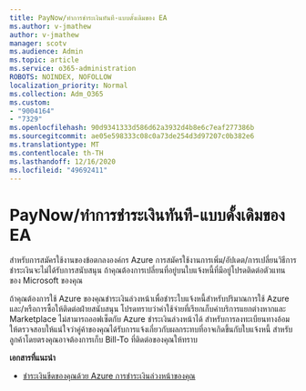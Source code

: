 ```yaml
---
title: PayNow/ทำการชำระเงินทันที-แบบดั้งเดิมของ EA
ms.author: v-jmathew
author: v-jmathew
manager: scotv
ms.audience: Admin
ms.topic: article
ms.service: o365-administration
ROBOTS: NOINDEX, NOFOLLOW
localization_priority: Normal
ms.collection: Adm_O365
ms.custom:
- "9004164"
- "7329"
ms.openlocfilehash: 90d9341333d586d62a3932d4b8e6c7eaf277386b
ms.sourcegitcommit: ae05e598333c08c0a73de254d3d97207c0b382e6
ms.translationtype: MT
ms.contentlocale: th-TH
ms.lasthandoff: 12/16/2020
ms.locfileid: "49692411"
---
```

# <a name="paynowmake-payment-immediately---legacy-ea"></a>PayNow/ทำการชำระเงินทันที-แบบดั้งเดิมของ EA

สำหรับการสมัครใช้งานของข้อตกลงองค์กร Azure การสมัครใช้งานการเพิ่ม/อัปเดต/การเปลี่ยนวิธีการชำระเงินจะไม่ได้รับการสนับสนุน ถ้าคุณต้องการเปลี่ยนที่อยู่บนใบแจ้งหนี้ที่มีอยู่โปรดติดต่อตัวแทนของ Microsoft ของคุณ

ถ้าคุณต้องการใช้ Azure ของคุณชำระเงินล่วงหน้าเพื่อชำระใบแจ้งหนี้สำหรับปริมาณการใช้ Azure และ/หรือการซื้อให้ติดต่อฝ่ายสนับสนุน โปรดทราบว่าค่าใช้จ่ายที่เรียกเก็บค่าบริการแยกต่างหากและ Marketplace ไม่สามารถออฟเซ็ตกับ Azure ชำระเงินล่วงหน้าได้ สำหรับการลงทะเบียนทางอ้อมให้ตรวจสอบให้แน่ใจว่าคู่ค้าของคุณได้รับการแจ้งเกี่ยวกับผลกระทบที่อาจเกิดขึ้นกับใบแจ้งหนี้ สำหรับลูกค้าโดยตรงคุณอาจต้องการเก็บ Bill-To ที่ติดต่อของคุณให้ทราบ

**เอกสารที่แนะนำ**

- [ชำระเงินขีดของคุณด้วย Azure การชำระเงินล่วงหน้าของคุณ](https://docs.microsoft.com/azure/cost-management-billing/manage/ea-portal-enrollment-invoices#pay-your-overage-with-your-azure-prepayment)
